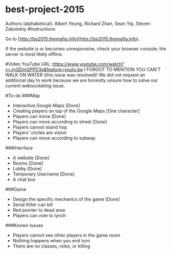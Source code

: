 best-project-2015
=================
Authors (alphabetical): Albert Yeung, Richard Zhan, Sean Yip, Steven Zabolotny
#Instructions

Go to [http://bp2015.themafia.info](http://bp2015.themafia.info).

If the website is or becomes unresponsive, check your browser console; the server is most likely offline.

#Video
YouTube URL: https://www.youtube.com/watch?v=JyQDmQPPD3s&feature=youtu.be
I FORGOT TO MENTION YOU CAN'T WALK ON WATER (this issue was resolved)!
We did not request an additional day to work because we are honestly unsure how to solve our current websocketing issue.

#To-do
###Map
* Interactive Google Maps [Done]
* Creating players on top of the Google Maps [One character]
* Players can move [Done]
* Players can move according to street [Done]
* Players cannot island hop
* Players' circles are vision
* Players can move according to subway

###Interface
* A website [Done]
* Rooms [Done]
* Lobby [Done]
* Temporary Username [Done]
* A chat box

###Game
* Design the specific mechanics of the game [Done]
* Serial Killer can kill
* Red pointer to dead area
* Players can vote to lynch

###Known Issues
* Players cannot see other players in the game room
* Nothing happens when you end turn
* There are no classes, roles, or killing
